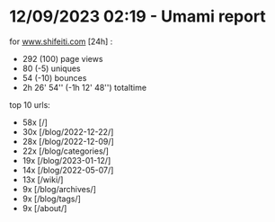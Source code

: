 # 12/09/2023 02:19 - Umami report
for www.shifeiti.com [24h] :

 - 292 (100) page views
 - 80 (-5) uniques
 - 54 (-10) bounces
 - 2h 26' 54'' (-1h 12' 48'') totaltime


top 10 urls:
 - 58x [/]
 - 30x [/blog/2022-12-22/]
 - 28x [/blog/2022-12-09/]
 - 22x [/blog/categories/]
 - 19x [/blog/2023-01-12/]
 - 14x [/blog/2022-05-07/]
 - 13x [/wiki/]
 - 9x [/blog/archives/]
 - 9x [/blog/tags/]
 - 9x [/about/]


